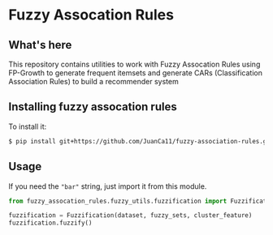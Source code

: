 # Fuzzy Assocation Rules

## What's here

This repository contains utilities to work with Fuzzy Assocation Rules using FP-Growth to generate frequent itemsets and generate CARs (Classification Association Rules) to build a recommender system

## Installing fuzzy assocation rules 

To install it:

```bash
$ pip install git+https://github.com/JuanCa11/fuzzy-association-rules.git
```

## Usage

If you need the `"bar"` string, just import it from this module.

```python
from fuzzy_assocation_rules.fuzzy_utils.fuzzification import Fuzzification

fuzzification = Fuzzification(dataset, fuzzy_sets, cluster_feature)
fuzzification.fuzzify()
```
